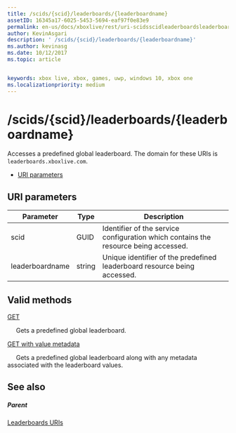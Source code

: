 ```yaml
---
title: /scids/{scid}/leaderboards/{leaderboardname}
assetID: 16345a17-6025-5453-5694-eaf97f0e83e9
permalink: en-us/docs/xboxlive/rest/uri-scidsscidleaderboardsleaderboardname.html
author: KevinAsgari
description: ' /scids/{scid}/leaderboards/{leaderboardname}'
ms.author: kevinasg
ms.date: 10/12/2017
ms.topic: article


keywords: xbox live, xbox, games, uwp, windows 10, xbox one
ms.localizationpriority: medium
---
```



# /scids/{scid}/leaderboards/{leaderboardname}
Accesses a predefined global leaderboard. 
The domain for these URIs is `leaderboards.xboxlive.com`.
 
  * [URI parameters](#ID4EV)
 
<a id="ID4EV"></a>

 
## URI parameters
 
| Parameter| Type| Description| 
| --- | --- | --- | 
| scid| GUID| Identifier of the service configuration which contains the resource being accessed.| 
| leaderboardname| string| Unique identifier of the predefined leaderboard resource being accessed.| 
  
<a id="ID4E3B"></a>

 
## Valid methods

[GET](uri-scidsscidleaderboardsleaderboardnameget.md)

&nbsp;&nbsp;
&nbsp;&nbsp;Gets a predefined global leaderboard.


[GET with value metadata](uri-scidsscidleaderboardsleaderboardnamegetvaluemetadata.md)

&nbsp;&nbsp;
&nbsp;&nbsp;Gets a predefined global leaderboard along with any metadata associated with the leaderboard values.

 
<a id="ID4EJC"></a>

 
## See also
 
<a id="ID4ELC"></a>

 
##### Parent 

[Leaderboards URIs](atoc-reference-leaderboard.md)

   